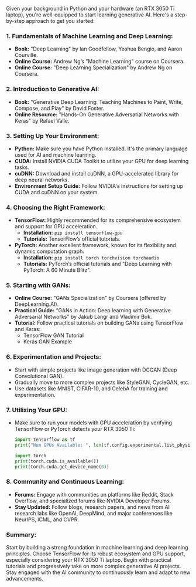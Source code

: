 
Given your background in Python and your hardware (an RTX 3050 Ti laptop), you're well-equipped to start learning generative AI. Here's a step-by-step approach to get you started:

### 1. **Fundamentals of Machine Learning and Deep Learning:**
   - **Book:** "Deep Learning" by Ian Goodfellow, Yoshua Bengio, and Aaron Courville.
   - **Online Course:** Andrew Ng’s "Machine Learning" course on Coursera.
   - **Online Course:** "Deep Learning Specialization" by Andrew Ng on Coursera.

### 2. **Introduction to Generative AI:**
   - **Book:** "Generative Deep Learning: Teaching Machines to Paint, Write, Compose, and Play" by David Foster.
   - **Online Resource:** "Hands-On Generative Adversarial Networks with Keras" by Rafael Valle.

### 3. **Setting Up Your Environment:**
   - **Python:** Make sure you have Python installed. It's the primary language used for AI and machine learning.
   - **CUDA:** Install NVIDIA CUDA Toolkit to utilize your GPU for deep learning tasks.
   - **cuDNN:** Download and install cuDNN, a GPU-accelerated library for deep neural networks.
   - **Environment Setup Guide:** Follow NVIDIA's instructions for setting up CUDA and cuDNN on your system.

### 4. **Choosing the Right Framework:**
   - **TensorFlow:** Highly recommended for its comprehensive ecosystem and support for GPU acceleration.
     - **Installation:** `pip install tensorflow-gpu`
     - **Tutorials:** TensorFlow’s official tutorials.
   - **PyTorch:** Another excellent framework, known for its flexibility and dynamic computation graph.
     - **Installation:** `pip install torch torchvision torchaudio`
     - **Tutorials:** PyTorch’s official tutorials and "Deep Learning with PyTorch: A 60 Minute Blitz".

### 5. **Starting with GANs:**
   - **Online Course:** "GANs Specialization" by Coursera (offered by DeepLearning.AI).
   - **Practical Guide:** "GANs in Action: Deep learning with Generative Adversarial Networks" by Jakub Langr and Vladimir Bok.
   - **Tutorial:** Follow practical tutorials on building GANs using TensorFlow and Keras:
     - TensorFlow GAN Tutorial
     - Keras GAN Example

### 6. **Experimentation and Projects:**
   - Start with simple projects like image generation with DCGAN (Deep Convolutional GAN).
   - Gradually move to more complex projects like StyleGAN, CycleGAN, etc.
   - Use datasets like MNIST, CIFAR-10, and CelebA for training and experimentation.

### 7. **Utilizing Your GPU:**
   - Make sure to run your models with GPU acceleration by verifying TensorFlow or PyTorch detects your RTX 3050 Ti:
     ```python
     import tensorflow as tf
     print("Num GPUs Available: ", len(tf.config.experimental.list_physical_devices('GPU')))
     ```
     ```python
     import torch
     print(torch.cuda.is_available())
     print(torch.cuda.get_device_name(0))
     ```

### 8. **Community and Continuous Learning:**
   - **Forums:** Engage with communities on platforms like Reddit, Stack Overflow, and specialized forums like NVIDIA Developer Forums.
   - **Stay Updated:** Follow blogs, research papers, and news from AI research labs like OpenAI, DeepMind, and major conferences like NeurIPS, ICML, and CVPR.

### Summary:
Start by building a strong foundation in machine learning and deep learning principles. Choose TensorFlow for its robust ecosystem and GPU support, especially considering your RTX 3050 Ti laptop. Begin with practical tutorials and progressively take on more complex generative AI projects. Stay engaged with the AI community to continuously learn and adapt to new advancements.